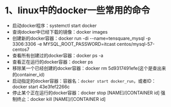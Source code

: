 # 1、linux中的docker一些常用的命令

* 启动docker程序：systemctl start docker
* 查询docker中已经下载的镜像：docker images
* 创建新的docker容器：docker run -di --name=tensquare\_mysql -p 3306:3306 -e MYSQL\_ROOT\_PASSWORD=itcast  centos/mysql-57-centos7
* 查看所有创建过的docker容器：docker ps -a
* 查看正在运行的docker容器：docker ps
* 移除某一个已经创建的docker容器：docker rm 5d9317491efe\(这个是查出来的container\_id\)
* 启动指定的docker容器：容器名：`docker start docker_run`，或者ID：docker start 43e3fef2266c
* 停止某个正在运行的docker容器：docker stop \[NAME\]/\[CONTAINER id\] 强制终止：docker kill \[NAME\]/\[CONTAINER id\]



